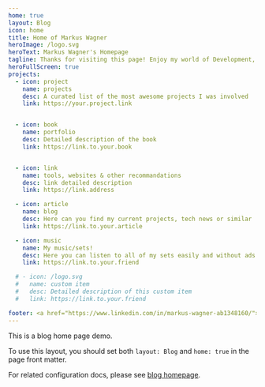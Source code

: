 ```yaml
---
home: true
layout: Blog
icon: home
title: Home of Markus Wagner
heroImage: /logo.svg
heroText: Markus Wagner's Homepage
tagline: Thanks for visiting this page! Enjoy my world of Development, Technology & Music.
heroFullScreen: true
projects:
  - icon: project
    name: projects
    desc: A curated list of the most awesome projects I was involved
    link: https://your.project.link


  - icon: book
    name: portfolio
    desc: Detailed description of the book
    link: https://link.to.your.book


  - icon: link
    name: tools, websites & other recommandations
    desc: link detailed description
    link: https://link.address

  - icon: article
    name: blog
    desc: Here can you find my current projects, tech news or similar
    link: https://link.to.your.article

  - icon: music
    name: My music/sets!
    desc: Here you can listen to all of my sets easily and without ads!
    link: https://link.to.your.friend

  # - icon: /logo.svg
  #   name: custom item
  #   desc: Detailed description of this custom item
  #   link: https://link.to.your.friend

footer: <a href="https://www.linkedin.com/in/markus-wagner-ab1348160/"> My LinkedIn </a>
---
```


This is a blog home page demo.

To use this layout, you should set both `layout: Blog` and `home: true` in the page front matter.

For related configuration docs, please see [blog homepage](https://vuepress-theme-hope.github.io/v2/guide/blog/home/).
